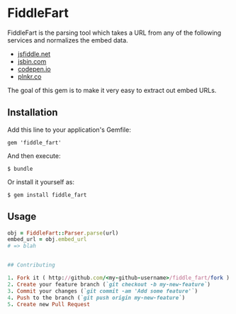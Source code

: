 # FiddleFart

FiddleFart is the parsing tool which takes a URL from any of the
following services and normalizes the embed data.

* [jsfiddle.net](http://jsfiddle.net)
* [jsbin.com](http://jsbin.com)
* [codepen.io](http://codepen.io)
* [plnkr.co](http://plnkr.co)

The goal of this gem is to make it very easy to extract out embed
URLs.

## Installation

Add this line to your application's Gemfile:

    gem 'fiddle_fart'

And then execute:

    $ bundle

Or install it yourself as:

    $ gem install fiddle_fart

## Usage

```ruby
obj = FiddleFart::Parser.parse(url)
embed_url = obj.embed_url
# => blah


## Contributing

1. Fork it ( http://github.com/<my-github-username>/fiddle_fart/fork )
2. Create your feature branch (`git checkout -b my-new-feature`)
3. Commit your changes (`git commit -am 'Add some feature'`)
4. Push to the branch (`git push origin my-new-feature`)
5. Create new Pull Request
